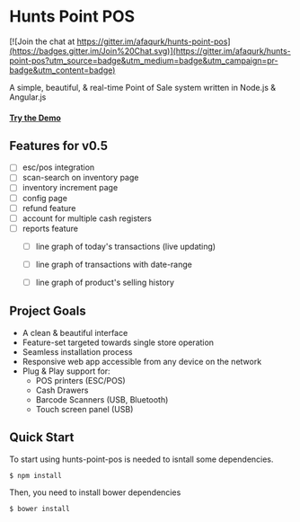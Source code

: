 # Hunts Point POS

[![Join the chat at https://gitter.im/afaqurk/hunts-point-pos](https://badges.gitter.im/Join%20Chat.svg)](https://gitter.im/afaqurk/hunts-point-pos?utm_source=badge&utm_medium=badge&utm_campaign=pr-badge&utm_content=badge)

A simple, beautiful, & real-time Point of Sale system written in Node.js & Angular.js


#### [Try the Demo](http://pos.afaqtariq.com/)

## Features for v0.5
- [ ] esc/pos integration
- [ ] scan-search on inventory page
- [ ] inventory increment page
- [ ] config page
- [ ] refund feature
- [ ] account for multiple cash registers
- [ ] reports feature
	- [ ] line graph of today's transactions (live updating)
	- [ ] line graph of transactions with date-range
	- [ ] line graph of product's selling history 


## Project Goals

- A clean & beautiful interface
- Feature-set targeted towards single store operation
- Seamless installation process
- Responsive web app accessible from any device on the network
- Plug & Play support for:
	- POS printers (ESC/POS)
	- Cash Drawers
	- Barcode Scanners (USB, Bluetooth)
	- Touch screen panel (USB)

## Quick Start

To start using hunts-point-pos is needed to isntall some dependencies.

```bash
$ npm install
```

Then, you need to install bower dependencies

```bash
$ bower install
```